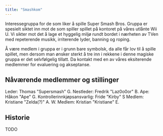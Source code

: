 ```yaml
---
title: "Smashkom"
---
```


Interessegruppa for de som liker å spille Super Smash Bros. Gruppa er spesielt siktet inn mot de som spiller spillet på kontoret på våres utlånte Wii U. Vi sikter mot det å lage et hyggelig miljø rundt bordet i nærheten av TVen med repeterende musikk, irriterende lyder, banning og roping.

Å være medlem i gruppa er i grunn bare symbolsk, da alle får lov til å spille spillet, men dersom man ønsker sterkt å tre inn i rekkene i denne magiske gruppa er det selvfølgelig tillatt. Da kontakt med en av våres eksiterende medlemmer for evaluering og akseptanse. 

Nåværende medlemmer og stillinger
---------------------------------

Leder: Thomas "Supersmash" G.
Nestleder: Fredrik "Laz0o0or" B.
Ape: Håkon "Ape" G.
Kontrollerinnkjøpsansvarlig: Fride "Kirby" S
Medlem: Kristiane "Zelda(?)" A. W.
Medlem: Kristian "Kristiane" E.

Historie
--------

TODO